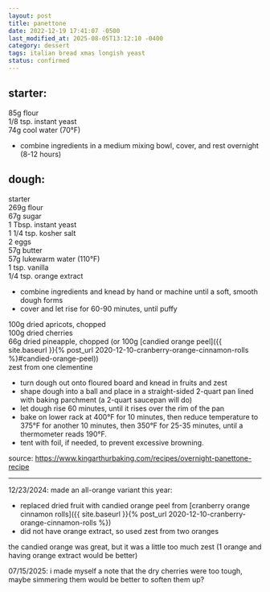```yaml
---
layout: post
title: panettone
date: 2022-12-19 17:41:07 -0500
last_modified_at: 2025-08-05T13:12:10 -0400
category: dessert
tags: italian bread xmas longish yeast
status: confirmed
---
```


## starter:

85g flour  
1/8 tsp. instant yeast  
74g cool water (70°F)  
* combine ingredients in a medium mixing bowl, cover, and rest overnight (8-12 hours)


## dough:

starter  
269g flour  
67g sugar  
1 Tbsp. instant yeast  
1 1/4 tsp. kosher salt  
2 eggs  
57g butter  
57g lukewarm water (110°F)  
1 tsp. vanilla  
1/4 tsp. orange extract  
* combine ingredients and knead by hand or machine until a soft, smooth dough forms
* cover and let rise for 60-90 minutes, until puffy

100g dried apricots, chopped  
100g dried cherries  
66g dried pineapple, chopped (or 100g [candied orange peel]({{ site.baseurl }}{% post_url 2020-12-10-cranberry-orange-cinnamon-rolls %}#candied-orange-peel))  
zest from one clementine  
* turn dough out onto floured board and knead in fruits and zest
* shape dough into a ball and place in a straight-sided 2-quart pan lined with
  baking parchment (a 2-quart saucepan will do)
* let dough rise 60 minutes, until it rises over the rim of the pan
* bake on lower rack at 400°F for 10 minutes, then reduce temperature to 375°F for
  another 10 minutes, then 350°F for 25-35 minutes, until a thermometer reads 190°F.
* tent with foil, if needed, to prevent excessive browning.

source: <https://www.kingarthurbaking.com/recipes/overnight-panettone-recipe>

---

12/23/2024: made an all-orange variant this year:
* replaced dried fruit with candied orange peel from [cranberry orange cinnamon rolls]({{ site.baseurl }}{% post_url 2020-12-10-cranberry-orange-cinnamon-rolls %})
* did not have orange extract, so used zest from two oranges

the candied orange was great, but it was a little too much zest (1 orange and having
orange extract would be better)

07/15/2025: i made myself a note that the dry cherries were too tough, maybe simmering
them would be better to soften them up?
